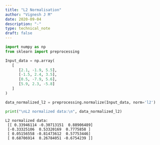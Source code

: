 ```yaml
---
title: "L2 Normalisation"
author: "Vignesh J M"
date: 2020-09-04
description: "-"
type: technical_note
draft: false
---
```


```python
import numpy as np
from sklearn import preprocessing
```


```python
Input_data = np.array(
   [
      [2.1, -1.9, 5.5],
      [-1.5, 2.4, 3.5],
      [0.5, -7.9, 5.6],
      [5.9, 2.3, -5.8]
   ]
)
```


```python
data_normalized_l2 = preprocessing.normalize(Input_data, norm='l2')
```


```python
print("\nL2 normalized data:\n", data_normalized_l2)
```

    
    L2 normalized data:
     [[ 0.33946114 -0.30713151  0.88906489]
     [-0.33325106  0.53320169  0.7775858 ]
     [ 0.05156558 -0.81473612  0.57753446]
     [ 0.68706914  0.26784051 -0.6754239 ]]

